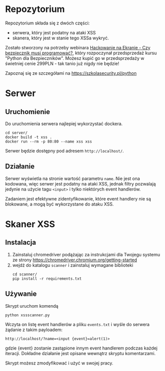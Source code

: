 # Repozytorium
Repozytorium składa się z dwóch części:
* serwera, który jest podatny na ataki XSS
* skanera, który jest w stanie tego XSSa wykryć.

Zostało stworzony na potrzeby webinara [Hackowanie na Ekranie - Czy bezpiecznik musi programować?](https://youtu.be/E5fmivf1XBU), który rozpoczynał przedsprzedaż kursu "Python dla Bezpieczników". Możesz kupić go w przedsprzedaży w świetniej cenie 299PLN - tak tanio już nigdy nie będzie!

Zapoznaj się ze szczegółami na https://szkolasecurity.pl/python



# Serwer
## Uruchomienie
Do uruchomienia serwera najlepiej wykorzystać dockera.
```
cd server/
docker build -t xss .
docker run --rm -p 80:80 --name xss xss
```

Serwer będzie dostępny pod adresem `http://localhost/`.

## Działanie 
Serwer wyświetla na stronie wartość parametru `name`. Nie jest ona kodowana, więc serwer jest podatny na ataki XSS, jednak filtry pozwalają jedynie na użycie tagu `<input>` i tylko niektórych event handlerów. 


Zadaniem jest efektywne zidentyfikowanie, które event handlery nie są blokowane, a mogą być wykorzystane do ataku XSS.

# Skaner XSS
## Instalacja
1. Zainstaluj chromedriver podążając za instrukcjami dla Twojegu systemu ze strony https://chromedriver.chromium.org/getting-started
2. wejdź do katalogu `scanner` i zainstaluj wymagane biblioteki
    ```
    cd scanner/
    pip install -r requirements.txt
    ```

## Używanie 
Skrypt uruchom komendą
```
python xssscanner.py
```

Wczyta on listę event handlerów a pliku `events.txt` i wyśle do serwera żądanie z takim payloadem:
```
http://localhost/?name=<input {event}=alert(1)>
```
gdzie {event} zostanie zastąpione innym event handlerem podczas każdej iteracji. Dokładne działanie jest opisane wewnątrz skryptu komentarzami.

Skrypt możesz zmodyfikować i użyć w swojej pracy.